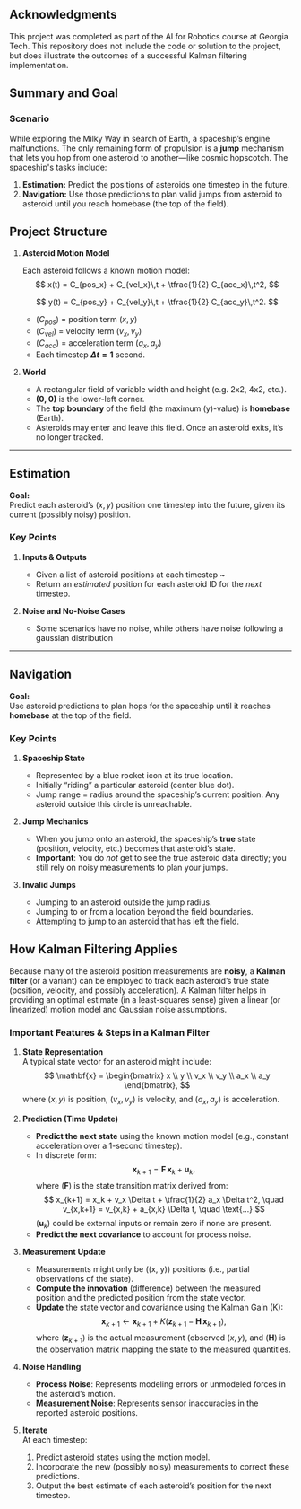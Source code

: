 ## Acknowledgments

This project was completed as part of the AI for Robotics course at Georgia Tech. This repository does not include the code or solution to the project, but does illustrate the outcomes of a successful Kalman filtering implementation.

## Summary and Goal

### Scenario
While exploring the Milky Way in search of Earth, a spaceship’s engine malfunctions. The only remaining form of propulsion is a **jump** mechanism that lets you hop from one asteroid to another—like cosmic hopscotch. The spaceship's tasks include:

1. **Estimation:** Predict the positions of asteroids one timestep in the future.  
2. **Navigation:** Use those predictions to plan valid jumps from asteroid to asteroid until you reach homebase (the top of the field).

## Project Structure

1. **Asteroid Motion Model**

   Each asteroid follows a known motion model:
   $$
   x(t) = C_{pos_x} + C_{vel_x}\,t + \tfrac{1}{2} C_{acc_x}\,t^2,
   $$
   
   $$
   y(t) = C_{pos_y} + C_{vel_y}\,t + \tfrac{1}{2} C_{acc_y}\,t^2.
   $$
   - $(C_{pos})$ = position term $(x, y)$
   - $(C_{vel})$ = velocity term $(v_x, v_y)$
   - $(C_{acc})$ = acceleration term $(a_x, a_y)$
   - Each timestep **$\Delta t = 1$** second.

2. **World**
   - A rectangular field of variable width and height (e.g. 2x2, 4x2, etc.).
   - **(0, 0)** is the lower-left corner.
   - The **top boundary** of the field (the maximum \(y\)-value) is **homebase** (Earth).
   - Asteroids may enter and leave this field. Once an asteroid exits, it’s no longer tracked.

---

## Estimation

**Goal:**  
Predict each asteroid’s $(x, y)$ position one timestep into the future, given its current (possibly noisy) position. 

### Key Points
1. **Inputs & Outputs**  
   - Given a list of asteroid positions at each timestep ~
   - Return an *estimated* position for each asteroid ID for the *next* timestep.

2. **Noise and No-Noise Cases**  
   - Some scenarios have no noise, while others have noise following a gaussian distribution

---

## Navigation

**Goal:**  
Use asteroid predictions to plan hops for the spaceship until it reaches **homebase** at the top of the field.

### Key Points
1. **Spaceship State**  
   - Represented by a blue rocket icon at its true location.
   - Initially “riding” a particular asteroid (center blue dot).
   - Jump range = radius around the spaceship’s current position. Any asteroid outside this circle is unreachable.

2. **Jump Mechanics**  
   - When you jump onto an asteroid, the spaceship’s **true** state (position, velocity, etc.) becomes that asteroid’s state.  
   - **Important**: You do *not* get to see the true asteroid data directly; you still rely on noisy measurements to plan your jumps.

3. **Invalid Jumps**  
   - Jumping to an asteroid outside the jump radius.
   - Jumping to or from a location beyond the field boundaries.
   - Attempting to jump to an asteroid that has left the field.
 

## How Kalman Filtering Applies

Because many of the asteroid position measurements are **noisy**, a **Kalman filter** (or a variant) can be employed to track each asteroid’s true state (position, velocity, and possibly acceleration). A Kalman filter helps in providing an optimal estimate (in a least-squares sense) given a linear (or linearized) motion model and Gaussian noise assumptions.

### Important Features & Steps in a Kalman Filter

1. **State Representation**  
   A typical state vector for an asteroid might include:
   $$
   \mathbf{x} = \begin{bmatrix} x \\ y \\ v_x \\ v_y \\ a_x \\ a_y \end{bmatrix},
   $$
   where $(x, y)$ is position, $(v_x, v_y)$ is velocity, and $(a_x, a_y)$ is acceleration.

2. **Prediction (Time Update)**
   - **Predict the next state** using the known motion model (e.g., constant acceleration over a 1-second timestep).
   - In discrete form:
     $$
     \mathbf{x}_{k+1} = \mathbf{F}\,\mathbf{x}_k + \mathbf{u}_k,
     $$
     where $(\mathbf{F})$ is the state transition matrix derived from:
     $$
       x_{k+1} = x_k + v_x \Delta t + \tfrac{1}{2} a_x \Delta t^2, \quad
       v_{x,k+1} = v_{x,k} + a_{x,k} \Delta t, \quad
       \text{...}
     $$
     $(\mathbf{u}_k)$ could be external inputs or remain zero if none are present.
   - **Predict the next covariance** to account for process noise.

3. **Measurement Update**
   - Measurements might only be \((x, y)\) positions (i.e., partial observations of the state).
   - **Compute the innovation** (difference) between the measured position and the predicted position from the state vector.
   - **Update** the state vector and covariance using the Kalman Gain \(K\):
     $$
     \mathbf{x}_{k+1} \leftarrow \mathbf{x}_{k+1} + K \left( \mathbf{z}_{k+1} - \mathbf{H}\,\mathbf{x}_{k+1} \right),
     $$
     where $(\mathbf{z}_{k+1})$ is the actual measurement (observed $(x, y)$, and $(\mathbf{H})$ is the observation matrix mapping the state to the measured quantities.

4. **Noise Handling**
   - **Process Noise**: Represents modeling errors or unmodeled forces in the asteroid’s motion.
   - **Measurement Noise**: Represents sensor inaccuracies in the reported asteroid positions.

5. **Iterate**  
   At each timestep:
   1. Predict asteroid states using the motion model.
   2. Incorporate the new (possibly noisy) measurements to correct these predictions.
   3. Output the best estimate of each asteroid’s position for the next timestep.
